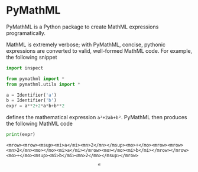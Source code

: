 
# PyMathML

PyMathML is a Python package to create MathML expressions programatically.

MathML is extremely verbose; with PyMathML, concise, pythonic expressions are
converted to valid, well-formed MathML code. For example, the following snippet


```python
import inspect

from pymathml import *
from pymathml.utils import *
```


```python
a = Identifier('a')
b = Identifier('b')
expr = a**2+2*a*b+b**2
```

defines the mathematical expression ``a²+2ab+b²``. PyMathML then produces the following MathML code


```python
print(expr)
```

    <mrow><mrow><msup><mi>a</mi><mn>2</mn></msup><mo>+</mo><mrow><mrow><mn>2</mn><mo>⁢</mo><mi>a</mi></mrow><mo>⁢</mo><mi>b</mi></mrow></mrow><mo>+</mo><msup><mi>b</mi><mn>2</mn></msup></mrow>

<math display="block" xmlns="http://www.w3.org/1998/Math/MathML"><mi>a</mi></math>
